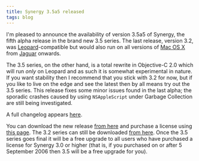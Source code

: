 ```yaml
---
title: Synergy 3.5a5 released
tags: blog
---
```


I'm pleased to announce the availability of version 3.5a5 of Synergy, the fifth alpha release in the brand new 3.5 series. The last release, version 3.2, was [Leopard](http://www.wincent.com/wiki/Leopard)-compatible but would also run on all versions of [Mac OS X](http://www.wincent.com/wiki/Mac%20OS%20X) from [Jaguar](http://www.wincent.com/wiki/Jaguar) onwards.

The 3.5 series, on the other hand, is a total rewrite in Objective-C 2.0 which will run _only_ on Leopard and as such it is somewhat experimental in nature. If you want stability then I recommend that you stick with 3.2 for now, but if you like to live on the edge and see the latest then by all means try out the 3.5 series. This release fixes some minor issues found in the last alpha; the sporadic crashes caused by using `NSAppleScript` under Garbage Collection are still being investigated.

A full changelog appears [here](http://www.wincent.com/a/products/synergy-classic/history/#3.5a5).

You can download the new release [from here](http://www.wincent.com/download.php?item=SynergyBeta.zip) and purchase a license using [this page](https://secure.wincent.com/a/products/synergy-classic/purchase/). The 3.2 series can still be downloaded [from here](http://www.wincent.com/download.php?item=SynergyJaguar.dmg). Once the 3.5 series goes final it will be a free upgrade to all users who have purchased a license for Synergy 3.0 or higher (that is, if you purchased on or after 5 September 2006 then 3.5 will be a free upgrade for you).
